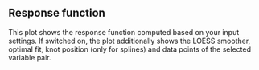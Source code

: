 ## Response function 

This plot shows the response function computed based on your input settings. If switched on, the plot additionally shows the LOESS smoother, optimal fit, knot position (only for splines) and data points of the selected variable pair. 